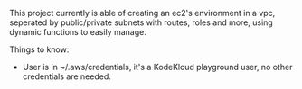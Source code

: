 This project currently is able of creating an ec2's environment in a vpc, seperated by public/private subnets with routes, roles and more, using dynamic functions to easily manage.

Things to know:
- User is in ~/.aws/credentials, it's a KodeKloud playground user, no other credentials are needed.

